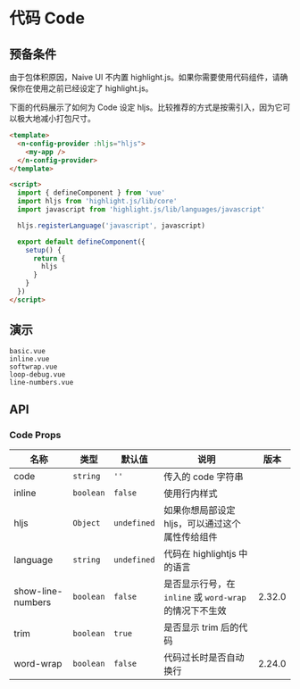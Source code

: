 # 代码 Code

## 预备条件

<n-alert title="注意" type="warning" style="margin-bottom: 16px;">
  由于包体积原因，Naive UI 不内置 highlight.js。如果你需要使用代码组件，请确保你在使用之前已经设定了 highlight.js。
</n-alert>

下面的代码展示了如何为 Code 设定 hljs。比较推荐的方式是按需引入，因为它可以极大地减小打包尺寸。

```html
<template>
  <n-config-provider :hljs="hljs">
    <my-app />
  </n-config-provider>
</template>

<script>
  import { defineComponent } from 'vue'
  import hljs from 'highlight.js/lib/core'
  import javascript from 'highlight.js/lib/languages/javascript'

  hljs.registerLanguage('javascript', javascript)

  export default defineComponent({
    setup() {
      return {
        hljs
      }
    }
  })
</script>
```

## 演示

```demo
basic.vue
inline.vue
softwrap.vue
loop-debug.vue
line-numbers.vue
```

## API

### Code Props

| 名称 | 类型 | 默认值 | 说明 | 版本 |
| --- | --- | --- | --- | --- |
| code | `string` | `''` | 传入的 code 字符串 |  |
| inline | `boolean` | `false` | 使用行内样式 |  |
| hljs | `Object` | `undefined` | 如果你想局部设定 hljs，可以通过这个属性传给组件 |  |
| language | `string` | `undefined` | 代码在 highlightjs 中的语言 |  |
| show-line-numbers | `boolean` | `false` | 是否显示行号，在 `inline` 或 `word-wrap` 的情况下不生效 | 2.32.0 |
| trim | `boolean` | `true` | 是否显示 trim 后的代码 |  |
| word-wrap | `boolean` | `false` | 代码过长时是否自动换行 | 2.24.0 |

